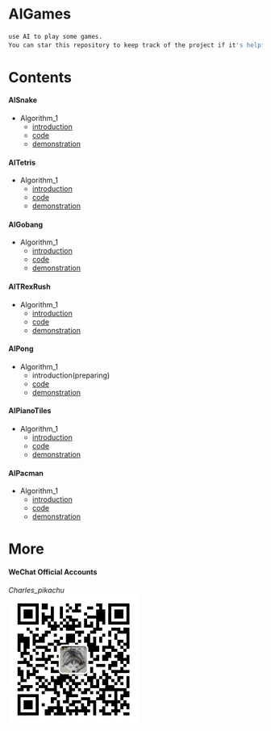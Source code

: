 # AIGames
```sh
use AI to play some games.
You can star this repository to keep track of the project if it's helpful for you, thank you for your support.
```

# Contents
#### AISnake
- Algorithm_1
	- [introduction](https://mp.weixin.qq.com/s/gjS_DkZmPzIINDoJhnIKow)
	- [code](https://github.com/CharlesPikachu/AIGames/tree/master/AIsnake/Algorithm_1)
	- [demonstration](https://github.com/CharlesPikachu/AIGames/tree/master/AIsnake/Algorithm_1/demonstration)
#### AITetris
- Algorithm_1
	- [introduction](https://mp.weixin.qq.com/s/9u3HR6aY-XQq56fqGedx5A)
	- [code](https://github.com/CharlesPikachu/AIGames/tree/master/AITetris/Algorithm_1)
	- [demonstration](https://github.com/CharlesPikachu/AIGames/tree/master/AITetris/Algorithm_1/demonstration)
#### AIGobang
- Algorithm_1
	- [introduction](https://mp.weixin.qq.com/s/Y9EQfAMD82fbsSicK9uQ_A)
	- [code](https://github.com/CharlesPikachu/AIGames/tree/master/AIGobang/Algorithm_1)
	- [demonstration](https://github.com/CharlesPikachu/AIGames/tree/master/AIGobang/Algorithm_1/demonstration)
#### AITRexRush
- Algorithm_1
	- [introduction](https://mp.weixin.qq.com/s/---yW1v6seT0pcizllTXxw)
	- [code](https://github.com/CharlesPikachu/AIGames/tree/master/AITRexRush/Algorithm_1)
	- [demonstration](https://github.com/CharlesPikachu/AIGames/tree/master/AITRexRush/Algorithm_1/demonstration)
#### AIPong
- Algorithm_1
	- introduction(preparing)
	- [code](https://github.com/CharlesPikachu/AIGames/tree/master/AIPong/Algorithm_1)
	- [demonstration](https://github.com/CharlesPikachu/AIGames/tree/master/AIPong/Algorithm_1/demonstration)
#### AIPianoTiles
- Algorithm_1
	- [introduction](https://mp.weixin.qq.com/s/FxC-enNRkZW4l4INmj5XkA)
	- [code](https://github.com/CharlesPikachu/AIGames/tree/master/AIPianoTiles/Algorithm_1)
	- [demonstration](https://github.com/CharlesPikachu/AIGames/tree/master/AIPianoTiles/Algorithm_1/demonstration)
#### AIPacman
- Algorithm_1
	- [introduction](https://mp.weixin.qq.com/s/SJd-3qH4W4GMMLZSmvFk1w)
	- [code](https://github.com/CharlesPikachu/AIGames/tree/master/AIPacman/Algorithm_1)
	- [demonstration](https://github.com/CharlesPikachu/AIGames/tree/master/AIPacman/Algorithm_1_v2/demonstration)

# More
#### WeChat Official Accounts
*Charles_pikachu*  
![img](pikachu.jpg)